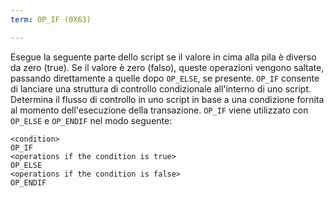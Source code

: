 ```yaml
---
term: OP_IF (0X63)

---
```

Esegue la seguente parte dello script se il valore in cima alla pila è diverso da zero (true). Se il valore è zero (falso), queste operazioni vengono saltate, passando direttamente a quelle dopo `OP_ELSE`, se presente. `OP_IF` consente di lanciare una struttura di controllo condizionale all'interno di uno script. Determina il flusso di controllo in uno script in base a una condizione fornita al momento dell'esecuzione della transazione. `OP_IF` viene utilizzato con `OP_ELSE` e `OP_ENDIF` nel modo seguente:

```text
<condition>
OP_IF
<operations if the condition is true>
OP_ELSE
<operations if the condition is false>
OP_ENDIF
```